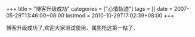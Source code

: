 +++
title = "博客升级成功"
categories = ["心情轨迹"]
tags = []
date = 2007-05-29T13:46:00+08:00
lastmod = 2010-10-29T17:02:39+08:00
+++



博客升级成功了,欢迎大家测试使用．偶先抢这第一帖了．